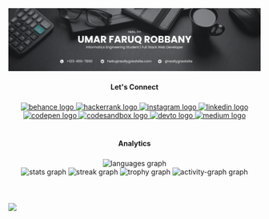 <img src="https://github.com/ufarqrobbany/ufarqrobbany/blob/main/UMAR%20faruq%20Robbany.png" alt="profil" />

<h4 align="center">Let's Connect</h4>

###

<div align="center" style="text-decoration: none">
  <a href="https://www.behance.net/ufarq" target="_blank">
    <img src="https://img.shields.io/static/v1?message=Behance&logo=behance&label=&color=1769ff&logoColor=white&labelColor=&style=for-the-badge" height="30" alt="behance logo"  />
  </a>
  <a href="https://www.hackerrank.com/profile/u_farq" target="_blank">
    <img src="https://img.shields.io/static/v1?message=HackerRank&logo=hackerrank&label=&color=2EC866&logoColor=white&labelColor=&style=for-the-badge" height="30" alt="hackerrank logo"  />
  </a>
  <a href="https://instagram.com/u.farq" target="_blank">
    <img src="https://img.shields.io/static/v1?message=Instagram&logo=instagram&label=&color=E4405F&logoColor=white&labelColor=&style=for-the-badge" height="30" alt="instagram logo"  />
  </a>
  <a href="https://www.linkedin.com/in/umar-faruq-robbany" target="_blank">
    <img src="https://img.shields.io/static/v1?message=LinkedIn&logo=linkedin&label=&color=0077B5&logoColor=white&labelColor=&style=for-the-badge" height="30" alt="linkedin logo"  />
  </a>
  <br/>
  <a href="https://codesandbox.io/u/ufarqrobbany" target="_blank">
    <img src="https://img.shields.io/static/v1?message=Codepen&logo=codepen&label=&color=000000&logoColor=white&labelColor=&style=for-the-badge" height="30" alt="codepen logo"  />
  </a>
  <a href="https://codepen.io/ufarq" target="_blank">
    <img src="https://img.shields.io/static/v1?message=Codesandbox&logo=codesandbox&label=&color=040404&logoColor=DBDBDB&labelColor=&style=for-the-badge" height="30" alt="codesandbox logo"  />
  </a>
  <a href="https://dev.to/ufarqrobbany" target="_blank">
    <img src="https://img.shields.io/static/v1?message=dev.to&logo=dev.to&label=&color=0A0A0A&logoColor=white&labelColor=&style=for-the-badge" height="30" alt="devto logo"  />
  </a>
  <a href="https://medium.com/@faruqrobbany" target="_blank">
    <img src="https://img.shields.io/static/v1?message=Medium&logo=medium&label=&color=12100E&logoColor=white&labelColor=&style=for-the-badge" height="30" alt="medium logo"  />
  </a>
</div>

<br/>

###

<h4 align="center">Analytics</h4>

###

<div align="center">
  <img src="https://github-readme-stats.vercel.app/api/top-langs?username=ufarqrobbany&locale=en&hide_title=true&layout=compact&card_width=320&langs_count=6&theme=tokyonight&hide_border=true&order=2" height="120" alt="languages graph"  />
  <br/>
  <img src="https://github-readme-stats.vercel.app/api?username=ufarqrobbany&hide_title=true&hide_rank=false&show_icons=true&include_all_commits=true&count_private=true&disable_animations=false&theme=tokyonight&locale=en&hide_border=true&order=1" height="120" alt="stats graph"  />
  <img src="https://streak-stats.demolab.com?user=ufarqrobbany&locale=en&mode=daily&theme=tokyonight&hide_border=true&border_radius=5&order=3" height="120" alt="streak graph"  />
  <img src="https://github-profile-trophy.vercel.app?username=ufarqrobbany&theme=tokyonight&column=-1&row=4&margin-w=8&margin-h=8&no-bg=true&no-frame=true&order=4" height="150" alt="trophy graph"  />
  <img src="https://github-readme-activity-graph.vercel.app/graph?username=ufarqrobbany&radius=5&theme=tokyo-night&area=true&order=5&hide_title=true&hide_border=true" height="200" alt="activity-graph graph"  />
</div>

###

<br/>

![](https://komarev.com/ghpvc/?username=ufarqrobbany&style=for-the-badge&color=blue&abbreviated=true&base=400)

